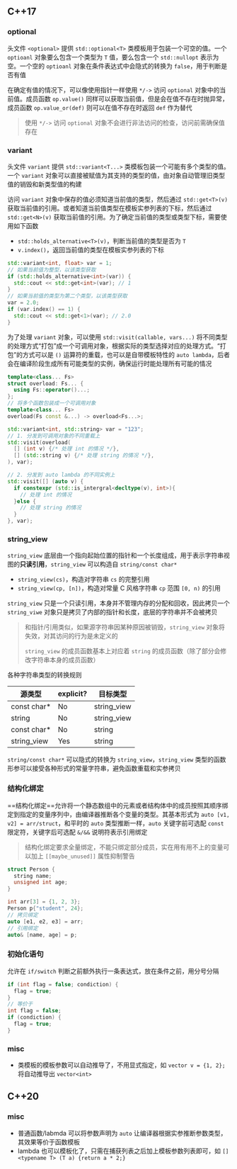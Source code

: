 ## C++17

### optional

头文件 `<optional>` 提供 `std::optional<T>` 类模板用于包装一个可空的值。一个 `optioanl` 对象要么包含一个类型为 `T` 值，要么包含一个 `std::nullopt` 表示为空。一个空的 `optioanl` 对象在条件表达式中会隐式的转换为 `false`，用于判断是否有值

在确定有值的情况下，可以像使用指针一样使用 `*/->` 访问 `optional` 对象中的当前值。成员函数 `op.value()` 同样可以获取当前值，但是会在值不存在时抛异常，成员函数 `op.value_or(def)` 则可以在值不存在时返回 `def` 作为替代

> 使用 `*/->` 访问 `optional` 对象不会进行非法访问的检查，访问前需确保值存在

### variant

头文件 `variant` 提供 `std::variant<T...>` 类模板包装一个可能有多个类型的值。一个 `variant` 对象可以直接被赋值为其支持的类型的值，由对象自动管理旧类型值的销毁和新类型值的构建

访问 `variant` 对象中保存的值必须知道当前值的类型，然后通过 `std::get<T>(v)` 获取当前值的引用。或者知道当前值类型在模板实参列表的下标，然后通过 `std::get<N>(v)` 获取当前值的引用。为了确定当前值的类型或类型下标，需要使用如下函数

- `std::holds_alternative<T>(v)`，判断当前值的类型是否为 `T`
- `v.index()`，返回当前值的类型在模板实参列表的下标

```c++
std::variant<int, float> var = 1;
// 如果当前值为整型，以该类型获取
if (std::holds_alternative<int>(var)) {
  std::cout << std::get<int>(var); // 1
}
// 如果当前值的类型为第二个类型，以该类型获取
var = 2.0;
if (var.index() == 1) {
  std::cout << std::get<1>(var); // 2.0
}
```

为了处理 `variant` 对象，可以使用 `std::visit(callable, vars...)` 将不同类型的处理方式“打包”成一个可调用对象，根据实际的类型选择对应的处理方式。“打包”的方式可以是 `()` 运算符的重载，也可以是自带模板特性的 `auto lambda`，后者会在编译阶段生成所有可能类型的实例，确保运行时能处理所有可能的情况

```c++
template<class... Fs>
struct overload: Fs... {
  using Fs::operator()...;
};
// 将多个函数包装成一个可调用对象
template<class... Fs>
overload(Fs const &...) -> overload<Fs...>;

std::variant<int, std::string> var = "123";
// 1. 分发到可调用对象的不同重载上
std::visit(overload(
  [] (int v) {/* 处理 int 的情况 */},
  [] (std::string v) {/* 处理 string 的情况 */},
), var);

// 2. 分发到 auto lambda 的不同实例上
std::visit([] (auto v) {
  if constexpr (std::is_intergral<decltype(v), int>){
    // 处理 int 的情况
  }else {
    // 处理 string 的情况
  }
}, var);
```

### string_view

`string_view` 底层由一个指向起始位置的指针和一个长度组成，用于表示字符串视图的**只读引用**，`string_view` 可以构造自 `string/const char*`

- `string_view(cs)`，构造对字符串 `cs` 的完整引用
- `string_view(cp, [n])`，构造对常量 C 风格字符串 `cp` 范围 `[0, n)` 的引用

`string_view` 只是一个只读引用，本身并不管理内存的分配和回收，因此拷贝一个 `string_viwe` 对象只是拷贝了内部的指针和长度，底层的字符串并不会被拷贝

> 和指针/引用类似，如果源字符串因某种原因被销毁，`string_view` 对象将失效，对其访问的行为是未定义的
>
> `string_view` 的成员函数基本上对应着 `string` 的成员函数（除了部分会修改字符串本身的成员函数）

各种字符串类型的转换规则

| 源类型      | explicit? | 目标类型    |
| ----------- | --------- | ----------- |
| const char* | No      | string_view |
| string      | No      | string_view |
| const char* | No      | string      |
| string_view | Yes      | string      |

`string/const char*` 可以隐式的转换为 `string_view`，`string_view` 类型的函数形参可以接受各种形式的常量字符串，避免函数重载和实参拷贝

### 结构化绑定

==结构化绑定==允许将一个静态数组中的元素或者结构体中的成员按照其顺序绑定到指定的变量序列中，由编译器推断各个变量的类型。其基本形式为 `auto [v1, v2] = arr/struct`，和平时的 `auto` 类型推断一样，`auto` 关键字前可选配 `const` 限定符，关键字后可选配 `&/&&` 说明符表示引用绑定

> 结构化绑定要求全量绑定，不能只绑定部分成员，实在用有用不上的变量可以加上 `[[maybe_unused]]` 属性抑制警告

```c++
struct Person {
  string name;
  unsigned int age;
}

int arr[3] = {1, 2, 3};
Person p{"student", 24};
// 拷贝绑定
auto [e1, e2, e3] = arr;
// 引用绑定
auto& [name, age] = p;
```

### 初始化语句

允许在 `if/switch` 判断之前额外执行一条表达式，放在条件之前，用分号分隔

```c++
if (int flag = false; condiction) {
  flag = true;
}
// 等价于
int flag = false;
if (condiction) {
  flag = true;
}
```

### misc

- 类模板的模板参数可以自动推导了，不用显式指定，如 `vector v = {1, 2};` 将自动推导出 `vector<int>`

## C++20

### misc

- 普通函数/labmda 可以将参数声明为 `auto` 让编译器根据实参推断参数类型，其效果等价于函数模板
- lambda 也可以模板化了，只需在捕获列表之后加上模板参数列表即可，如 `[] <typename T> (T a) {return a * 2;}`